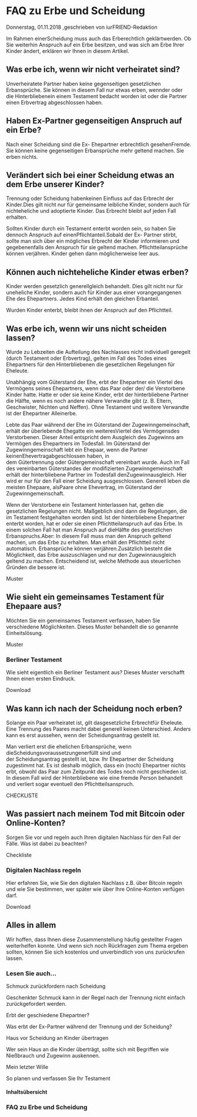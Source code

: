# FAQ zu Erbe und Scheidung

Donnerstag, 01.11.2018 ,geschrieben von iurFRIEND-Redaktion

Im Rahmen einerScheidung muss auch das Erberechtlich geklärtwerden. Ob Sie weiterhin Anspruch auf ein Erbe besitzen, und was sich am Erbe Ihrer Kinder ändert, erklären wir Ihnen in diesem Artikel.

## Was erbe ich, wenn wir nicht verheiratet sind?

Unverheiratete Partner haben keine gegenseitigen gesetzlichen Erbansprüche. Sie können in diesem Fall nur etwas erben, wennder oder die Hinterbliebenein einem Testament bedacht worden ist oder die Partner einen Erbvertrag abgeschlossen haben.

## Haben Ex-Partner gegenseitigen Anspruch auf ein Erbe?

Nach einer Scheidung sind die Ex- Ehepartner erbrechtlich gesehenFremde. Sie können keine gegenseitigen Erbansprüche mehr geltend machen. Sie erben nichts.

## Verändert sich bei einer Scheidung etwas an dem Erbe unserer Kinder?

Trennung oder Scheidung habenkeinen Einfluss auf das Erbrecht der Kinder.Dies gilt nicht nur für gemeinsame leibliche Kinder, sondern auch für nichteheliche und adoptierte Kinder. Das Erbrecht bleibt auf jeden Fall erhalten.

Sollten Kinder durch ein Testament enterbt worden sein, so haben Sie dennoch Anspruch auf einenPflichtanteil.Sobald der Ex- Partner stirbt, sollte man sich über ein mögliches Erbrecht der Kinder informieren und gegebenenfalls den Anspruch für sie geltend machen. Pflichtteilansprüche können verjähren. Kinder gehen dann möglicherweise leer aus.

## Können auch nichteheliche Kinder etwas erben?

Kinder werden gesetzlich generellgleich behandelt. Dies gilt nicht nur für uneheliche Kinder, sondern auch für Kinder aus einer vorangegangenen Ehe des Ehepartners. Jedes Kind erhält den gleichen Erbanteil.

Wurden Kinder enterbt, bleibt ihnen der Anspruch auf den Pflichtteil.

## Was erbe ich, wenn wir uns nicht scheiden lassen?

Wurde zu Lebzeiten die Aufteilung des Nachlasses nicht individuell geregelt (durch Testament oder Erbvertrag), gelten im Fall des Todes eines Ehepartners für den Hinterbliebenen die gesetzlichen Regelungen für Eheleute.

Unabhängig vom Güterstand der Ehe, erbt der Ehepartner ein Viertel des Vermögens seines Ehepartners, wenn das Paar oder der/ die Verstorbene Kinder hatte. Hatte er oder sie keine Kinder, erbt der hinterbliebene Partner die Hälfte, wenn es noch andere nähere Verwandte gibt (z. B. Eltern, Geschwister, Nichten und Neffen). Ohne Testament und weitere Verwandte ist der Ehepartner Alleinerbe.

Lebte das Paar während der Ehe im Güterstand der Zugewinngemeinschaft, erhält der überlebende Ehegatte ein weiteresViertel des Vermögensdes Verstorbenen. Dieser Anteil entspricht dem Ausgleich des Zugewinns am Vermögen des Ehepartners im Todesfall. Im Güterstand der Zugewinngemeinschaft lebt ein Ehepaar, wenn die Partner keinenEhevertragabgeschlossen haben, in dem Gütertrennung oder Gütergemeinschaft vereinbart wurde. Auch im Fall des vereinbarten Güterstandes der modifizierten Zugewinngemeinschaft erhält der hinterbliebene Partner im Todesfall denZugewinnausgleich. Hier wird er nur für den Fall einer Scheidung ausgeschlossen. Generell leben die meisten Ehepaare, alsPaare ohne Ehevertrag, im Güterstand der Zugewinngemeinschaft.

Wenn der Verstorbene ein Testament hinterlassen hat, gelten die gesetzlichen Regelungen nicht. Maßgeblich sind dann die Regelungen, die im Testament festgehalten worden sind. Ist der hinterbliebene Ehepartner enterbt worden, hat er oder sie einen Pflichtteilanspruch auf das Erbe. In einem solchen Fall hat man Anspruch auf dieHälfte des gesetzlichen Erbanspruchs.Aber: In diesem Fall muss man den Anspruch geltend machen, um das Erbe zu erhalten. Man erhält den Pflichtteil nicht automatisch. Erbansprüche können verjähren.Zusätzlich besteht die Möglichkeit, das Erbe auszuschlagen und nur den Zugewinnausgleich geltend zu machen. Entscheidend ist, welche Methode aus steuerlichen Gründen die bessere ist.

Muster

## Wie sieht ein gemeinsames Testament für Ehepaare aus?

Möchten Sie ein gemeinsames Testament verfassen, haben Sie verschiedene Möglichkeiten. Dieses Muster behandelt die so genannte Einheitslösung.

Muster

### Berliner Testament

Wie sieht eigentlich ein Berliner Testament aus? Dieses Muster verschafft Ihnen einen ersten Eindruck.

Download

## Was kann ich nach der Scheidung noch erben?

Solange ein Paar verheiratet ist, gilt dasgesetzliche Erbrechtfür Eheleute. Eine Trennung des Paares macht dabei generell keinen Unterschied. Anders kann es erst aussehen, wenn der Scheidungsantrag gestellt ist.

Man verliert erst die ehelichen Erbansprüche, wenn dieScheidungsvoraussetzungenerfüllt sind und der Scheidungsantrag gestellt ist, bzw. Ihr Ehepartner der Scheidung zugestimmt hat. Es ist deshalb möglich, dass ein (noch) Ehepartner nichts erbt, obwohl das Paar zum Zeitpunkt des Todes noch nicht geschieden ist. In diesem Fall wird der Hinterbliebene wie eine fremde Person behandelt und verliert sogar eventuell den Pflichtteilsanspruch.

CHECKLISTE

## Was passiert nach meinem Tod mit Bitcoin oder Online-Konten?

Sorgen Sie vor und regeln auch Ihren digitalen Nachlass für den Fall der Fälle. Was ist dabei zu beachten?

Checkliste

### Digitalen Nachlass regeln

Hier erfahren Sie, wie Sie den digitalen Nachlass z.B. über Bitcoin regeln und wie Sie bestimmen, wer später wie über Ihre Online-Konten verfügen darf.

Download

## Alles in allem

Wir hoffen, dass Ihnen diese Zusammenstellung häufig gestellter Fragen weiterhelfen konnte. Und wenn sich noch Rückfragen zum Thema ergeben sollten, können Sie sich kostenlos und unverbindlich von uns zurückrufen lassen.

### Lesen Sie auch...

Schmuck zurückfordern nach Scheidung

Geschenkter Schmuck kann in der Regel nach der Trennung nicht einfach zurückgefordert werden.

Erbt der geschiedene Ehepartner?

Was erbt der Ex-Partner während der Trennung und der Scheidung?

Haus vor Scheidung an Kinder übertragen

Wer sein Haus an die Kinder überträgt, sollte sich mit Begriffen wie Nießbrauch und Zugewinn auskennen.

Mein letzter Wille

So planen und verfassen Sie Ihr Testament

#### Inhaltsübersicht

### FAQ zu Erbe und Scheidung